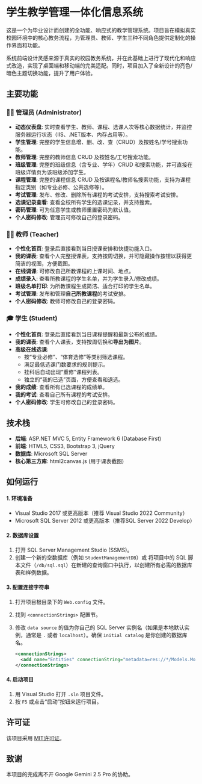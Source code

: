 # 学生教学管理一体化信息系统

这是一个为毕业设计而创建的全功能、响应式的教学管理系统。项目旨在模拟真实校园环境中的核心教务流程，为管理员、教师、学生三种不同角色提供定制化的操作界面和功能。

系统前端设计灵感来源于真实的校园教务系统，并在此基础上进行了现代化和响应式改造，实现了桌面端和移动端的完美适配。同时，项目加入了全新设计的亮色/暗色主题切换功能，提升了用户体验。

## 主要功能

### 👨‍💻 管理员 (Administrator)

- **动态仪表盘**: 实时查看学生、教师、课程、选课人次等核心数据统计，并监控服务器运行状态（IIS、.NET版本、内存占用等）。
- **学生管理**: 完整的学生信息增、删、改、查（CRUD）及按姓名/学号搜索功能。
- **教师管理**: 完整的教师信息 CRUD 及按姓名/工号搜索功能。
- **班级管理**: 完整的班级信息（含专业、学年）CRUD 和搜索功能，并可直接在班级详情页为该班级添加学生。
- **课程管理**: 完整的课程信息 CRUD 及按课程名/教师名搜索功能，支持为课程指定类别（如专业必修、公共选修等）。
- **考试管理**: 发布、修改、删除所有课程的考试安排，支持搜索考试安排。
- **选课记录查看**: 查看全校所有学生的选课记录，并支持搜索。
- **密码管理**: 可为任意学生或教师重置密码为默认值。
- **个人密码修改**: 管理员可修改自己的登录密码。

### 👩‍🏫 教师 (Teacher)

- **个性化首页**: 登录后直接看到当日授课安排和快捷功能入口。
- **我的课表**: 查看个人完整授课表，支持按周切换，并可隐藏操作按钮以获得更简洁的视图，方便截图。
- **在线调课**: 可修改自己所教课程的上课时间、地点。
- **成绩录入**: 查看所教课程的学生名单，并为学生录入/修改成绩。
- **班级名单打印**: 为所教课程生成简洁、适合打印的学生名单。
- **考试管理**: 发布和管理**自己所教课程**的考试安排。
- **个人密码修改**: 教师可修改自己的登录密码。

### 🎓 学生 (Student)

- **个性化首页**: 登录后直接看到当日课程提醒和最新公布的成绩。
- **我的课表**: 查看个人课表，支持按周切换和**导出为图片**。
- **高级在线选课**:
  - 按“专业必修”、“体育选修”等类别筛选课程。
  - 满足最低选课门数要求的规则提示。
  - 挂科后自动出现“重修”课程列表。
  - 独立的“我的已选”页面，方便查看和退选。
- **我的成绩**: 查看所有已选课程的成绩单。
- **我的考试**: 查看自己所有课程的考试安排。
- **个人密码修改**: 学生可修改自己的登录密码。

## 技术栈

- **后端**: ASP.NET MVC 5, Entity Framework 6 (Database First)
- **前端**: HTML5, CSS3, Bootstrap 3, jQuery
- **数据库**: Microsoft SQL Server
- **核心第三方库**: html2canvas.js (用于课表截图)

## 如何运行

#### 1\. 环境准备

- Visual Studio 2017 或更高版本（推荐 Visual Studio 2022 Community）
- Microsoft SQL Server 2012 或更高版本（推荐SQL Server 2022 Develop）

#### 2\. 数据库设置

1. 打开 SQL Server Management Studio (SSMS)。
2. 创建一个新的空数据库（例如 `StudentManagementDB`）或 将项目中的 SQL 脚本文件（`/db/sql.sql`）在新建的查询窗口中执行，以创建所有必需的数据库 表和样例数据。

#### 3\. 配置连接字符串

1. 打开项目根目录下的 `Web.config` 文件。

2. 找到 `<connectionStrings>` 配置节。

3. 修改 `data source` 的值为你自己的 SQL Server 实例名（如果是本地默认实例，通常是 `.` 或者 `localhost`）。确保 `initial catalog` 是你创建的数据库名。
   ```xml
   <connectionStrings>
     <add name="Entities" connectionString="metadata=res://*/Models.Model1.csdl|res://*/Models.Model1.ssdl|res://*/Models.Model1.msl;provider=System.Data.SqlClient;provider connection string="data source=.;initial catalog=StudentManagementDB;integrated security=True;encrypt=False;MultipleActiveResultSets=True;App=EntityFramework"" providerName="System.Data.EntityClient" />
   </connectionStrings>
   ```

#### 4\. 启动项目

1. 用 Visual Studio 打开 `.sln` 项目文件。
2. 按 `F5` 或点击“启动”按钮来运行项目。

## 许可证

该项目采用 [MIT许可证](https://opensource.org/licenses/MIT)。

## 致谢

本项目的完成离不开 Google Gemini 2.5 Pro 的协助。
